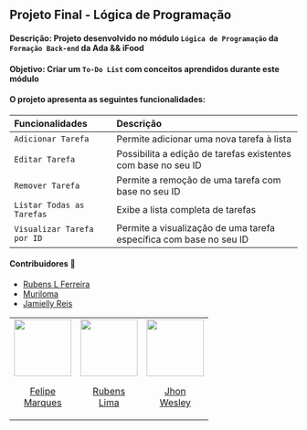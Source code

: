 ## Projeto Final - Lógica de Programação
#### Descrição: Projeto desenvolvido no módulo `Lógica de Programação` da `Formação Back-end` da Ada && iFood
#### Objetivo: Criar um `To-Do List` com conceitos aprendidos durante este módulo
#### O projeto apresenta as seguintes funcionalidades:

| Funcionalidades          | Descrição                                   |
| :----------  | :------------------------------------------ |
| `Adicionar Tarefa` | Permite adicionar uma nova tarefa à lista |
| `Editar Tarefa` | Possibilita a edição de tarefas existentes com base no seu ID |
| `Remover Tarefa` | Permite a remoção de uma tarefa com base no seu ID |
| `Listar Todas as Tarefas` | Exibe a lista completa de tarefas |
| `Visualizar Tarefa por ID` | Permite a visualização de uma tarefa específica com base no seu ID |

<!--
- Adicionar Tarefa: Permite adicionar uma nova tarefa à lista.
- Editar Tarefa: Possibilita a edição de tarefas existentes com base no seu ID.
- Remover Tarefa: Permite a remoção de uma tarefa com base no seu ID.
- Listar Todas as Tarefas: Exibe a lista completa de tarefas.
- Visualizar Tarefa por ID: Permite a visualização de uma tarefa específica com base no seu ID.
-->

#### Contribuidores 🔻

- [Rubens L Ferreira](https://github.com/RubensLFerreira)
- [Muriloma](https://github.com/muriloma)
- [Jamielly Reis](https://github.com/Jamielly)

<table align="center">
  <tr align="center">
    <td>
      <a href="https://github.com/RubensLFerreira">
        <img src="https://avatars.githubusercontent.com/RubensLFerreira" width=100 />
        <p>Felipe <br/>Marques</p>
      </a>
    </td>
    <td>
      <a href="https://github.com/muriloma">
        <img src="https://avatars.githubusercontent.com/muriloma" width=100 />
        <p>Rubens <br/>Lima</p>
      </a>
    </td>
    <td>
      <a href="https://github.com/Jamielly">
        <img src="https://avatars.githubusercontent.com/Jamielly" width=100 />
        <p>Jhon <br/>Wesley</p>
      </a>
    </td>
  </tr>
</table>


